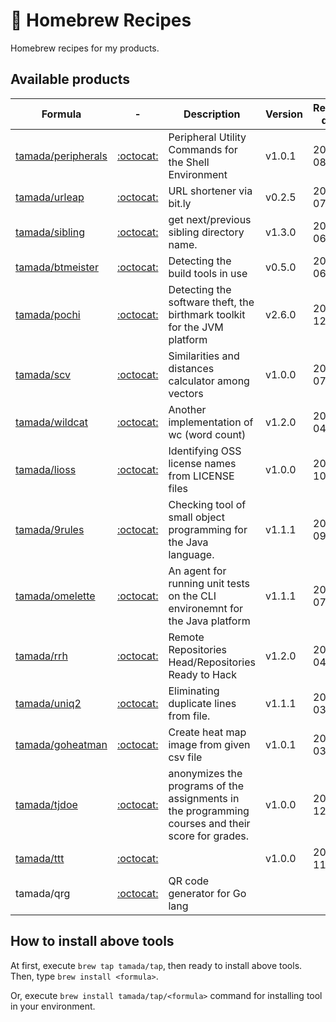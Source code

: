 # :beer: Homebrew Recipes

Homebrew recipes for my products.

## Available products

| Formula |-| Description | Version | Release date |
|---------|-|-------------|---------|--------------|
|[tamada/peripherals](https://tamada.github.io/peripherals/)| [:octocat:](https://github.com/tamada/peripherals) | Peripheral Utility Commands for the Shell Environment |v1.0.1 | 2023-08-05 |
|[tamada/urleap](https://tamada.github.io/urleap/)| [:octocat:](https://github.com/tamada/urleap) | URL shortener via bit.ly |v0.2.5 | 2023-07-15 |
|[tamada/sibling](https://tamada.github.io/sibling/)| [:octocat:](https://github.com/tamada/sibling) | get next/previous sibling directory name. |v1.3.0 | 2023-06-22 |
|[tamada/btmeister](https://tamada.github.io/btmeister/)| [:octocat:](https://github.com/tamada/btmeister) | Detecting the build tools in use |v0.5.0 | 2022-06-20 |
|[tamada/pochi](https://tamada.github.io/pochi/)| [:octocat:](https://github.com/tamada/pochi) | Detecting the software theft, the birthmark toolkit for the JVM platform |v2.6.0 | 2021-12-13 |
|[tamada/scv](https://tamada.github.io/scv/)| [:octocat:](https://github.com/tamada/scv) | Similarities and distances calculator among vectors |v1.0.0 | 2021-07-12 |
|[tamada/wildcat](https://tamada.github.io/wildcat/)| [:octocat:](https://github.com/tamada/wildcat) | Another implementation of wc (word count) |v1.2.0 | 2021-04-28 |
|[tamada/lioss](https://tamada.github.io/lioss/)| [:octocat:](https://github.com/tamada/lioss) | Identifying OSS license names from LICENSE files |v1.0.0 | 2020-10-31 |
|[tamada/9rules](https://tamada.github.io/9rules/)| [:octocat:](https://github.com/tamada/9rules) | Checking tool of small object programming for the Java language. |v1.1.1 | 2020-09-23 |
|[tamada/omelette](https://tamada.github.io/omelette/)| [:octocat:](https://github.com/tamada/omelette) | An agent for running unit tests on the CLI environemnt for the Java platform |v1.1.1 | 2020-07-17 |
|[tamada/rrh](https://tamada.github.io/rrh/)| [:octocat:](https://github.com/tamada/rrh) | Remote Repositories Head/Repositories Ready to Hack |v1.2.0 | 2020-04-24 |
|[tamada/uniq2](https://tamada.github.io/uniq2/)| [:octocat:](https://github.com/tamada/uniq2) | Eliminating duplicate lines from file. |v1.1.1 | 2020-03-11 |
|[tamada/goheatman](https://tamada.github.io/goheatman/)| [:octocat:](https://github.com/tamada/goheatman) | Create heat map image from given csv file |v1.0.1 | 2020-03-08 |
|[tamada/tjdoe](https://tamada.github.io/tjdoe/)| [:octocat:](https://github.com/tamada/tjdoe) | anonymizes the programs of the assignments in the programming courses and their score for grades. |v1.0.0 | 2019-12-26 |
|[tamada/ttt](https://tamada.github.io/ttt/)| [:octocat:](https://github.com/tamada/ttt) |  |v1.0.0 | 2019-11-06 |
|tamada/qrg| [:octocat:](https://github.com/tamada/qrg) | QR code generator for Go lang || |


## How to install above tools

At first, execute `brew tap tamada/tap`, then ready to install above tools.
Then, type `brew install <formula>`.

Or, execute `brew install tamada/tap/<formula>` command for installing tool in your environment.
